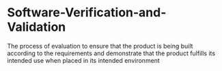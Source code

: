 # Software-Verification-and-Validation
The process of evaluation to ensure that the product is being built according to the requirements and demonstrate that the product fulfills its intended use when placed in its intended environment
